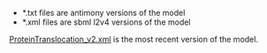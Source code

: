 * *.txt files are antimony versions of the model
* *.xml files are sbml l2v4 versions of the model

[ProteinTranslocation_v2.xml](https://github.com/whole-cell-tutors/whole-cell-reduced/blob/master/ProteinTranslocation/ProteinTranslocation_v2.xml) is the most recent version of the model.
